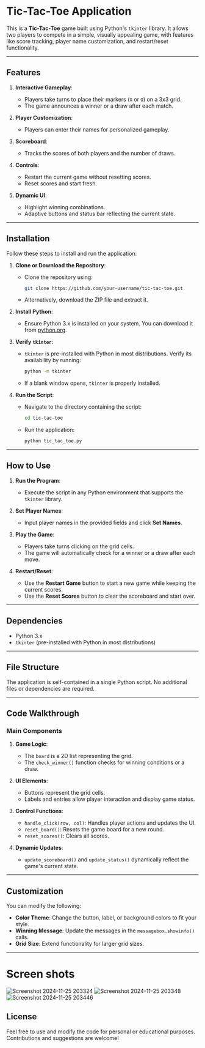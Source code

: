 # Tic-Tac-Toe Application

This is a **Tic-Tac-Toe** game built using Python's `tkinter` library. It allows two players to compete in a simple, visually appealing game, with features like score tracking, player name customization, and restart/reset functionality.

---

## Features

1. **Interactive Gameplay**:
   - Players take turns to place their markers (`X` or `O`) on a 3x3 grid.
   - The game announces a winner or a draw after each match.

2. **Player Customization**:
   - Players can enter their names for personalized gameplay.

3. **Scoreboard**:
   - Tracks the scores of both players and the number of draws.

4. **Controls**:
   - Restart the current game without resetting scores.
   - Reset scores and start fresh.

5. **Dynamic UI**:
   - Highlight winning combinations.
   - Adaptive buttons and status bar reflecting the current state.

---

## Installation

Follow these steps to install and run the application:

1. **Clone or Download the Repository**:
   - Clone the repository using:
     ```bash
     git clone https://github.com/your-username/tic-tac-toe.git
     ```
   - Alternatively, download the ZIP file and extract it.

2. **Install Python**:
   - Ensure Python 3.x is installed on your system. You can download it from [python.org](https://www.python.org/).

3. **Verify `tkinter`**:
   - `tkinter` is pre-installed with Python in most distributions. Verify its availability by running:
     ```bash
     python -m tkinter
     ```
   - If a blank window opens, `tkinter` is properly installed.

4. **Run the Script**:
   - Navigate to the directory containing the script:
     ```bash
     cd tic-tac-toe
     ```
   - Run the application:
     ```bash
     python tic_tac_toe.py
     ```

---

## How to Use

1. **Run the Program**:
   - Execute the script in any Python environment that supports the `tkinter` library.

2. **Set Player Names**:
   - Input player names in the provided fields and click **Set Names**.

3. **Play the Game**:
   - Players take turns clicking on the grid cells.
   - The game will automatically check for a winner or a draw after each move.

4. **Restart/Reset**:
   - Use the **Restart Game** button to start a new game while keeping the current scores.
   - Use the **Reset Scores** button to clear the scoreboard and start over.

---

## Dependencies

- Python 3.x
- `tkinter` (pre-installed with Python in most distributions)

---

## File Structure

The application is self-contained in a single Python script. No additional files or dependencies are required.

---

## Code Walkthrough

### Main Components

1. **Game Logic**:
   - The `board` is a 2D list representing the grid.
   - The `check_winner()` function checks for winning conditions or a draw.

2. **UI Elements**:
   - Buttons represent the grid cells.
   - Labels and entries allow player interaction and display game status.

3. **Control Functions**:
   - `handle_click(row, col)`: Handles player actions and updates the UI.
   - `reset_board()`: Resets the game board for a new round.
   - `reset_scores()`: Clears all scores.

4. **Dynamic Updates**:
   - `update_scoreboard()` and `update_status()` dynamically reflect the game's current state.

---

## Customization

You can modify the following:
- **Color Theme**: Change the button, label, or background colors to fit your style.
- **Winning Message**: Update the messages in the `messagebox.showinfo()` calls.
- **Grid Size**: Extend functionality for larger grid sizes.

---

# Screen shots
![Screenshot 2024-11-25 203324](https://github.com/user-attachments/assets/66a53576-e7e4-45f3-87a0-663724b5163b)
![Screenshot 2024-11-25 203348](https://github.com/user-attachments/assets/6c5b7ed8-137e-4645-bc09-ee093bbd4aef)
![Screenshot 2024-11-25 203446](https://github.com/user-attachments/assets/45ed02bd-6603-4188-9356-bad5079af3f4)



## License


Feel free to use and modify the code for personal or educational purposes. Contributions and suggestions are welcome!
